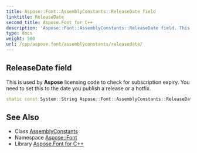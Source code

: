 ```yaml
---
title: Aspose::Font::AssemblyConstants::ReleaseDate field
linktitle: ReleaseDate
second_title: Aspose.Font for C++
description: 'Aspose::Font::AssemblyConstants::ReleaseDate field. This is used by Aspose licensing code to check for subscription expiry. You need to set this to the date you publish a release or a hotfix in C++.'
type: docs
weight: 500
url: /cpp/aspose.font/assemblyconstants/releasedate/
---
```

## ReleaseDate field


This is used by **Aspose** licensing code to check for subscription expiry. You need to set this to the date you publish a release or a hotfix.

```cpp
static const System::String Aspose::Font::AssemblyConstants::ReleaseDate
```

## See Also

* Class [AssemblyConstants](../)
* Namespace [Aspose::Font](../../)
* Library [Aspose.Font for C++](../../../)
